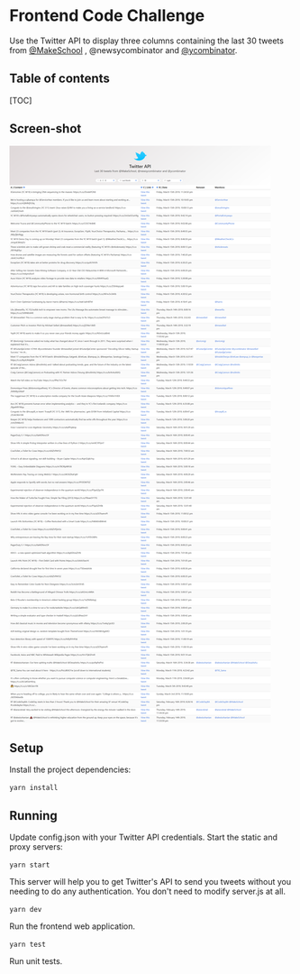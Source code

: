 #  Frontend Code Challenge

Use the Twitter API to display three columns containing the last 30 tweets from [@MakeSchool](https://github.com/MakeSchool) , @newsycombinator and [@ycombinator](https://github.com/ycombinator).



## Table of contents

[TOC]

## Screen-shot

<img src="images/Screenshot.png" />

## Setup

Install the project dependencies:

`yarn install`

## Running

Update config.json with your Twitter API credentials.
Start the static and proxy servers:

`yarn start`

This server will help you to get Twitter's API to send you tweets without you needing to do any authentication.  You don't need to modify server.js at all. 

`yarn dev`

Run the frontend web application. 

`yarn test`

Run unit tests. 
